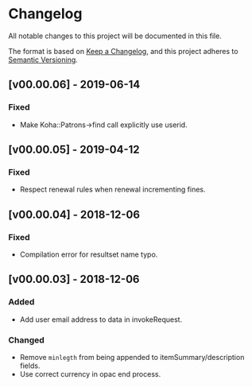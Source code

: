 # Changelog
All notable changes to this project will be documented in this file.

The format is based on [Keep a Changelog](https://keepachangelog.com/en/1.0.0/),
and this project adheres to [Semantic Versioning](https://semver.org/spec/v2.0.0.html).

## [v00.00.06] - 2019-06-14

### Fixed
- Make Koha::Patrons->find call explicitly use userid.

## [v00.00.05] - 2019-04-12

### Fixed
- Respect renewal rules when renewal incrementing fines.

## [v00.00.04] - 2018-12-06

### Fixed
- Compilation error for resultset name typo.

## [v00.00.03] - 2018-12-06

### Added
- Add user email address to data in invokeRequest.

### Changed
- Remove `minlegth` from being appended to itemSummary/description fields.
- Use correct currency in opac end process.

